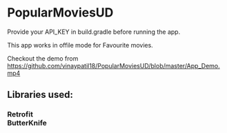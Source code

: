# PopularMoviesUD

Provide your API_KEY in build.gradle before running the app.

This app works in offile mode for Favourite movies.

Checkout the demo from https://github.com/vinaypatil18/PopularMoviesUD/blob/master/App_Demo.mp4

<b><h2>Libraries used:</h2></b>
<h3> Retrofit <br>
 ButterKnife </h3>
